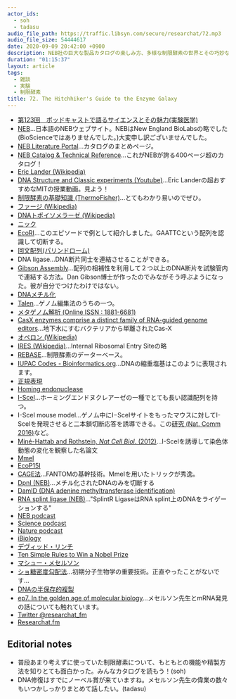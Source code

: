 ```yaml
---
actor_ids:
  - soh
  - tadasu
audio_file_path: https://traffic.libsyn.com/secure/researchat/72.mp3
audio_file_size: 54444617
date: 2020-09-09 20:42:00 +0900
description: NEB社の巨大な製品カタログの楽しみ方、多様な制限酵素の世界とその巧妙な仕組みについて話しました。
duration: "01:15:37"
layout: article
tags:
  - 雑談
  - 実験
  - 制限酵素
title: 72. The Hitchhiker's Guide to the Enzyme Galaxy
---
```


- [第123回　ポッドキャストで語るサイエンスとその魅力(実験医学)](https://www.yodosha.co.jp/jikkenigaku/opinion/vol38n14.html)
- [NEB](https://www.nebj.jp/)...日本語のNEBウェブサイト。NEBはNew England BioLabsの略でした(BioScienceではありませんでした。)大変申し訳ございませんでした。
- [NEB Literature Portal](https://www.neb.com/support/catalog-and-literature-request)...カタログのまとめページ。
- [NEB Catalog & Technical Reference](https://www.neb.com/-/media/nebus/files/catalogs/neb_usacatalog_rgb_150dpi.pdf?rev=1c87bfadeaa048e3b0d141571d40262c)...これがNEBが誇る400ページ超のカタログ！
- [Eric Lander (Wikipedia)](https://en.wikipedia.org/wiki/Eric_Lander)
- [DNA Structure and Classic experiments (Youtube)](https://www.youtube.com/watch?v=P-Ry4rRdDbk)...Eric Landerの超おすすめなMITの授業動画。見よう！
- [制限酵素の基礎知識 (ThermoFisher)](https://www.thermofisher.com/jp/ja/home/life-science/cloning/cloning-learning-center/invitrogen-school-of-molecular-biology/molecular-cloning/restriction-enzymes/restriction-enzyme-basics.html)...とてもわかり易いのでぜひ。
- [ファージ (Wikipedia)](https://ja.wikipedia.org/wiki/%E3%83%95%E3%82%A1%E3%83%BC%E3%82%B8)
- [DNAトポイソメラーゼ (Wikipedia)](https://ja.wikipedia.org/wiki/DNA%E3%83%88%E3%83%9D%E3%82%A4%E3%82%BD%E3%83%A1%E3%83%A9%E3%83%BC%E3%82%BC)
- [ニック](https://ja.wikipedia.org/wiki/%E5%88%87%E6%96%AD_(DNA))
- [EcoRI](https://www.nebj.jp/products/detail/544)...このエピソードで例として紹介しました。GAATTCという配列を認識して切断する。
- [回文配列(パリンドローム)](https://ja.wikipedia.org/wiki/%E5%9B%9E%E6%96%87%E9%85%8D%E5%88%97)
- DNA ligase...DNA断片同士を連結させることができる。
- [Gibson Assembly](https://www.nebj.jp/f/541)...配列の相補性を利用して２つ以上のDNA断片を試験管内で連結する方法。Dan Gibson博士が作ったのでみながそう呼ぶようになった。彼が自分でつけたわけではない。
- [DNAメチル化](https://ruo.mbl.co.jp/bio/product/epigenome/article/DNA-methylation.html)
- [Talen](https://www.cosmobio.co.jp/support/technology/a/crispr-talen.asp)...ゲノム編集法のうちの一つ。
- [メタゲノム解析 (Online ISSN : 1881-6681)](https://www.jstage.jst.go.jp/article/nskkk/58/3/58_3_136/_article/-char/ja/)
- [CasX enzymes comprise a distinct family of RNA-guided genome editors](https://www.nature.com/articles/s41586-019-0908-x)...地下水にすむバクテリアから単離されたCas-X
- [オペロン (Wikipedia)](https://ja.wikipedia.org/wiki/%E3%83%A9%E3%82%AF%E3%83%88%E3%83%BC%E3%82%B9%E3%82%AA%E3%83%9A%E3%83%AD%E3%83%B3)
- [IRES (Wikipedia)](https://ja.wikipedia.org/wiki/IRES)...Internal Ribosomal Entry Siteの略
- [REBASE](http://rebase.neb.com/rebase/rebase.html)...制限酵素のデーターベース。
- [IUPAC Codes - Bioinformatics.org](https://www.bioinformatics.org/sms/iupac.html)...DNAの縮重塩基はこのように表現されます。
- [正規表現](https://userweb.mnet.ne.jp/nakama/)
- [Homing endonuclease](https://international.neb.com/products/restriction-endonucleases/hf-nicking-master-mix-time-saver-other/homing-endonucleases/homing-endonucleases)
- [I-SceI](https://www.nebj.jp/products/detail/773)...ホーミングエンドヌクレアーゼの一種でとても長い認識配列を持つ。
- I-SceI mouse model...ゲノム中にI−SceIサイトをもったマウスに対してI-SceIを発現させると二本鎖切断応答を誘導できる。この[研究 (Nat. Comm 2016)](https://www.nature.com/articles/ncomms13241)など。
- [Miné-Hattab and Rothstein, _Nat Cell Biol_. (2012)](https://pubmed.ncbi.nlm.nih.gov/22484485/)...I-SceIを誘導して染色体動態の変化を観察した名論文
- [MmeI](https://www.nebj.jp/products/detail/751)
- [EcoP15I](https://www.nebj.jp/products/detail/760)
- [CAGE法](https://fantom.gsc.riken.jp/jp/protocols/cage.html)...FANTOMの基幹技術。MmeIを用いたトリックが秀逸。
- [DpnI (NEB)](https://www.nebj.jp/products/detail/610)...メチル化されたDNAのみを切断する
- [DamID (DNA adenine methyltransferase identification)](https://en.wikipedia.org/wiki/DNA_adenine_methyltransferase_identification)
- [RNA splint ligase (NEB)](https://www.nebj.jp/products/detail/1919)..."SplintR LigaseはRNA splint上のDNAをライゲーションする"
- [NEB podcast](https://www.neb.com/podcasts/nebpodcast)
- [Science podcast](https://www.sciencemag.org/podcasts)
- [Nature podcast](https://www.nature.com/nature/articles?type=nature-podcast)
- [iBiology](https://www.ibiology.org/)
- [デヴィッド・リンチ](https://ja.wikipedia.org/wiki/%E3%83%87%E3%83%B4%E3%82%A3%E3%83%83%E3%83%89%E3%83%BB%E3%83%AA%E3%83%B3%E3%83%81)
- [Ten Simple Rules to Win a Nobel Prize](https://www.ncbi.nlm.nih.gov/pmc/articles/PMC4383532/)
- [マシュー・メセルソン](https://ja.wikipedia.org/wiki/%E3%83%9E%E3%82%B7%E3%83%A5%E3%83%BC%E3%83%BB%E3%83%A1%E3%82%BB%E3%83%AB%E3%82%BD%E3%83%B3)
- [ショ糖密度勾配法](https://www.beckman.jp/resources/fundamentals/principles-of-centrifugation/dr-beckman/v26)...初期分子生物学の重要技術。正直やったことがないです...
- [DNAの半保存的複製](https://ja.wikipedia.org/wiki/%E5%8D%8A%E4%BF%9D%E5%AD%98%E7%9A%84%E8%A4%87%E8%A3%BD)
- [ep7. In the golden age of molecular biology](https://researchat.fm/episode/7)...メセルソン先生とmRNA発見の話についても触れています。
- [Twitter @researchat_fm](https://twitter.com/researchat_fm)
- [Researchat.fm](https://researchat.fm/)

## Editorial notes
- 普段あまり考えずに使っていた制限酵素について、もともとの機能や精製方法を知りとても面白かった。みんなカタログを読もう！(soh)
- DNA修復はすでにノーベル賞が来ていますね。メセルソン先生の偉業の数々もいつかしっかりまとめて話したい。(tadasu)

